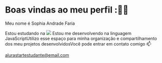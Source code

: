 # Boas vindas ao meu perfil :💙💙

Meu nome é Sophia Andrade Faria

Estou estudando na ![](Alura)
Estou me desenvolvendo na linguagem JavaScriptUtilizo esse espaço para minha organização e compartilhamento dos meu projetos desenvolvidosVocê pode entrar em contato comigo 📫

alurastartestudante@email.com
